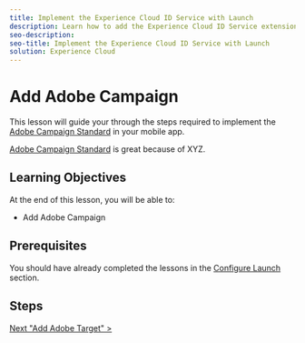 ```yaml
---
title: Implement the Experience Cloud ID Service with Launch
description: Learn how to add the Experience Cloud ID Service extension and use the Set Customer IDs action to collect customer ids. This lesson is part of the Implementing the Experience Cloud in Websites with Launch tutorial.
seo-description:
seo-title: Implement the Experience Cloud ID Service with Launch
solution: Experience Cloud
---
```


# Add Adobe Campaign

This lesson will guide your through the steps required to implement the [Adobe Campaign Standard](https://experienceleague.adobe.com/docs/experience-platform/tags/extensions/adobe/id-service/overview.html?lang=en) in your mobile app.

[Adobe Campaign Standard](https://experienceleague.adobe.com/docs/id-service/using/home.html?lang=en) is great because of XYZ.

## Learning Objectives

At the end of this lesson, you will be able to:

* Add Adobe Campaign

## Prerequisites

You should have already completed the lessons in the [Configure Launch](launch-create-a-property.md) section.

## Steps

[Next "Add Adobe Target" >](target.md)
